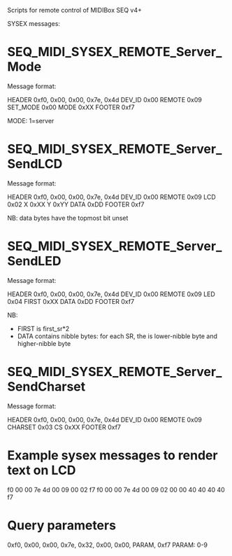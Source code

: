 Scripts for remote control of MIDIBox SEQ v4+

SYSEX messages:


SEQ_MIDI_SYSEX_REMOTE_Server_Mode
====================================

Message format:

HEADER  0xf0, 0x00, 0x00, 0x7e, 0x4d
DEV_ID  0x00
REMOTE  0x09
SET_MODE    0x00
MODE    0xXX
FOOTER  0xf7

MODE: 1=server


SEQ_MIDI_SYSEX_REMOTE_Server_SendLCD
====================================

Message format:

HEADER  0xf0, 0x00, 0x00, 0x7e, 0x4d
DEV_ID  0x00
REMOTE  0x09
LCD     0x02
X       0xXX
Y       0xYY
DATA    0xDD
FOOTER  0xf7

NB: data bytes have the topmost bit unset


SEQ_MIDI_SYSEX_REMOTE_Server_SendLED
====================================

Message format:

HEADER  0xf0, 0x00, 0x00, 0x7e, 0x4d
DEV_ID  0x00
REMOTE  0x09
LED     0x04
FIRST   0xXX
DATA    0xDD
FOOTER  0xf7

NB:
* FIRST is first_sr*2
* DATA contains nibble bytes: for each SR, the is lower-nibble byte and higher-nibble byte


SEQ_MIDI_SYSEX_REMOTE_Server_SendCharset
====================================

Message format:

HEADER  0xf0, 0x00, 0x00, 0x7e, 0x4d
DEV_ID  0x00
REMOTE  0x09
CHARSET 0x03
CS      0xXX
FOOTER  0xf7



Example sysex messages to render text on LCD
============================================

f0 00 00 7e 4d 00 09 00 02 f7
f0 00 00 7e 4d 00 09 02 00 00 40 40 40 40 f7


Query parameters
============================================
0xf0, 0x00, 0x00,  0x7e, 0x32, 0x00,  0x00, PARAM, 0xf7
PARAM: 0-9
